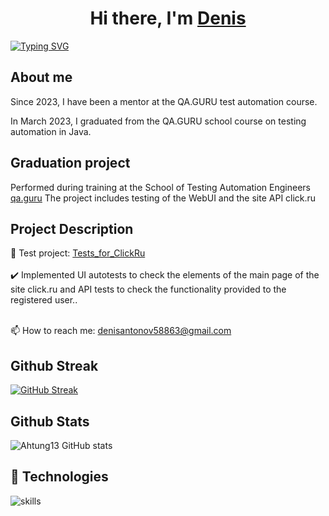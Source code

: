 <h1 align="center">Hi there, I'm <a href="https://github.com/ahtung13/ahtung13" target="_blank">Denis</a></h1>
<a href="https://git.io/typing-svg"><img src="https://readme-typing-svg.demolab.com?font=Lora&size=30&pause=1000&color=2a7c27&background=FF000000&width=435&lines=I'm+a+QA+automation+engineer;Always+learning+new+things" alt="Typing SVG" /></a>

## About me
Since 2023, I have been a mentor at the QA.GURU test automation course.</br>

In March 2023, I graduated from the QA.GURU school course on testing automation in Java.

## Graduation project

Performed during training at the School of Testing Automation Engineers <a target="_blank" href="https://qa.guru">qa.guru</a>
The project includes testing of the WebUI and the site API click.ru

## Project Description
:link: Test project: <a target="_blank" href="https://github.com/DenisAntonovGit/Tests_for_ClickRu">Tests_for_ClickRu
</a></br></br>
:heavy_check_mark: Implemented UI autotests to check the elements of the main page of the site click.ru and API tests to check the functionality provided to the registered user..</br></br>



📫 How to reach me: denisantonov58863@gmail.com

## Github Streak

[![GitHub Streak](http://github-readme-streak-stats.herokuapp.com?user=ahtung13&theme=synthwave)](https://git.io/streak-stats)

## Github Stats

![Ahtung13 GitHub stats](https://github-readme-stats.vercel.app/api?username=ahtung13&show_icons=true&theme=synthwave)






## 🔧 Technologies

![skills](https://skillicons.dev/icons?i=github,html,css,py,git,bash,java,gradle,selenium,docker,jenkins&theme=dark)


<!--
**ahtung13/ahtung13** is a ✨ _special_ ✨ repository because its `README.md` (this file) appears on your GitHub profile.

Here are some ideas to get you started:

- 🌱 I’m currently learning test automation on qa.guru
- 👯 I’m looking to collaborate on ...
- 🤔 I’m looking for help with ...
- 💬 Ask me about ...
- 📫 How to reach me: ...
- 😄 Pronouns: ...
- ⚡ Fun fact: ...
-->
